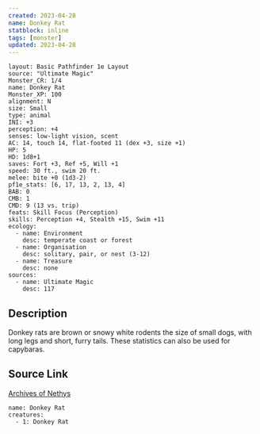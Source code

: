 ```yaml
---
created: 2023-04-28
name: Donkey Rat
statblock: inline
tags: [monster]
updated: 2023-04-28
---
```

```statblock
layout: Basic Pathfinder 1e Layout
source: "Ultimate Magic"
Monster_CR: 1/4
name: Donkey Rat
Monster_XP: 100
alignment: N
size: Small
type: animal
INI: +3
perception: +4
senses: low-light vision, scent
AC: 14, touch 14, flat-footed 11 (dex +3, size +1)
HP: 5
HD: 1d8+1
saves: Fort +3, Ref +5, Will +1
speed: 30 ft., swim 20 ft.
melee: bite +0 (1d3-2)
pf1e_stats: [6, 17, 13, 2, 13, 4]
BAB: 0
CMB: 1
CMD: 9 (13 vs. trip)
feats: Skill Focus (Perception)
skills: Perception +4, Stealth +15, Swim +11
ecology:
  - name: Environment
    desc: temperate coast or forest
  - name: Organisation
    desc: solitary, pair, or nest (3-12)
  - name: Treasure
    desc: none
sources:
  - name: Ultimate Magic
    desc: 117
```
## Description
Donkey rats are brown or snowy white rodents the size of small dogs, with long legs and short, furry tails. These statistics can also be used for capybaras.
## Source Link
[Archives of Nethys](https://aonprd.com/MonsterDisplay.aspx?ItemName=Donkey%20Rat)
```encounter-table
name: Donkey Rat
creatures:
  - 1: Donkey Rat
```
